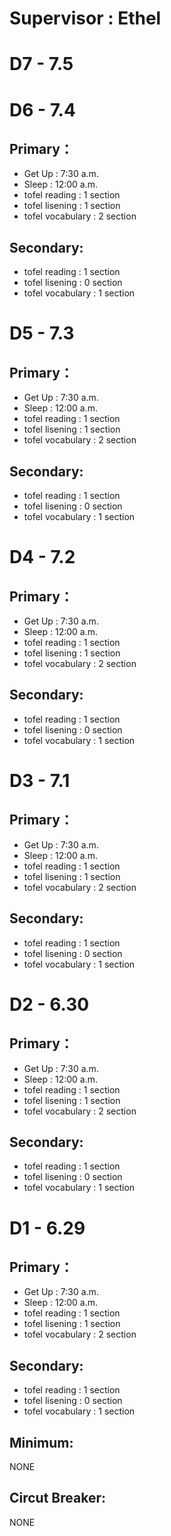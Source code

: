 # **Supervisor : Ethel**

# D7 - 7.5
# D6 - 7.4 
## Primary：
- Get Up : 7:30 a.m.
- Sleep : 12:00 a.m.
- tofel reading : 1 section
- tofel lisening : 1 section
- tofel vocabulary  : 2 section
## Secondary:
- tofel reading : 1 section
- tofel lisening : 0 section
- tofel vocabulary  : 1 section
# D5 - 7.3
## Primary：
- Get Up : 7:30 a.m.
- Sleep : 12:00 a.m.
- tofel reading : 1 section
- tofel lisening : 1 section
- tofel vocabulary  : 2 section
## Secondary:
- tofel reading : 1 section
- tofel lisening : 0 section
- tofel vocabulary  : 1 section
# D4 - 7.2
## Primary：
- Get Up : 7:30 a.m.
- Sleep : 12:00 a.m.
- tofel reading : 1 section
- tofel lisening : 1 section
- tofel vocabulary  : 2 section
## Secondary:
- tofel reading : 1 section
- tofel lisening : 0 section
- tofel vocabulary  : 1 section
# D3 - 7.1
## Primary：
- Get Up : 7:30 a.m.
- Sleep : 12:00 a.m.
- tofel reading : 1 section
- tofel lisening : 1 section
- tofel vocabulary  : 2 section
## Secondary:
- tofel reading : 1 section
- tofel lisening : 0 section
- tofel vocabulary  : 1 section
# D2 - 6.30
## Primary：
- Get Up : 7:30 a.m.
- Sleep : 12:00 a.m.
- tofel reading : 1 section
- tofel lisening : 1 section
- tofel vocabulary  : 2 section
## Secondary:
- tofel reading : 1 section
- tofel lisening : 0 section
- tofel vocabulary  : 1 section
# D1 - 6.29
## Primary：
- Get Up : 7:30 a.m.
- Sleep : 12:00 a.m.
- tofel reading : 1 section
- tofel lisening : 1 section
- tofel vocabulary  : 2 section
## Secondary:
- tofel reading : 1 section
- tofel lisening : 0 section
- tofel vocabulary  : 1 section
## Minimum:
NONE
## Circut Breaker:
NONE

